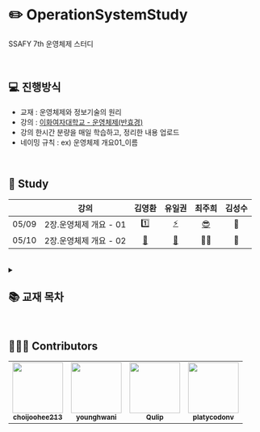 # ✏️ OperationSystemStudy
SSAFY 7th 운영체제 스터디

<br>

## 💻 진행방식
- 교재 : 운영체제와 정보기술의 원리
- 강의 : [이화여자대학교 - 운영체제(반효경)](http://www.kocw.net/home/cview.do?cid=4b9cd4c7178db077)
- 강의 한시간 분량을 매일 학습하고, 정리한 내용 업로드
- 네이밍 규칙 : ex) 운영체제 개요01_이름


<br>
<!--URL 짧게 변환 https://han.gl/ -->

## 📗 Study

|       | 강의                                                    | 김영환 | 유일권 | 최주희 | 김성수 |
| :---- | ------------------------------------------------------ | :----: | :----: | :----: | :----: |
| 05/09 | 2장.운영체제 개요 - 01          | [1️⃣](https://bit.ly/3MYdTL5) | [⚡](https://han.gl/gCGxo) |  [😎 ](https://han.gl/lLzNB) |🧡|
| 05/10 | 2장.운영체제 개요 - 02          | [🐤](https://bit.ly/3kXr6HX) | [🌊](https://han.gl/wnDwN) |  🙋‍♀️  |🥇|

<br>

<details>
  <summary><h2>📚 교재 목차</h2></summary>
<div markdown="1">       

1장. 컴퓨터 및 정보기술의 역사
1. 컴퓨터의 선사시대
2. 근대적 컴퓨터의 역사
3. 현대의 컴퓨터

2장. 운영체제 개요
1. 운영체제의 정의
2. 운영체제의 기능
3. 운영체제의 분류
4. 운영체제의 예
5. 운영체제의 자원 관리 기능

3장. 컴퓨터 시스템의 동작 원리
1. 컴퓨터 시스템의 구조
2. CPU 연산과 I/O 연산
3. 인터럽트의 일반적 기능
4. 인터럽트 핸들링
5. 입출력 구조
6. DMA
7. 저장장치의 구조
8. 저장장치의 계층 구조
9. 하드웨어의 보안
10. 메모리 보안
11. CPU 보호
12. 시스템 콜을 이용한 입출력 수행

4장. 프로그램의 구조와 실행
1. 프로그램의 구조와 인터럽트
2. 컴퓨터 시스템의 작동 개요
3. 프로그램의 실행
4. 사용자 프로그램이 사용하는 함수
5. 인터럽트
6. 시스템 콜
7. 프로세스의 두 가지 실행 상태

5장. 프로세스 관리
1. 프로세스의 개념
2. 프로세스의 상태
3. 프로세스 제어 블록
4. 문맥교환
5. 프로세스를 스케줄링하기 위한 큐
6. 스케줄러
7. 프로세스의 생성
8. 프로세스 간의 협력

6장. CPU 스케줄링
1. CPU 스케줄러
2. 디스패처
3. 스케줄링의 성능 평가
4. 스케줄링 알고리즘
5. 스케줄링 알고리즘의 평가

7장. 메모리 관리
1. 주소 바인딩
2. 메모리 관리와 관련된 용어
3. 물리적 메모리의 할당 방식
4. 페이징 기법
5. 세그먼테이션
6. 페이지드 세그먼테이션

8장. 가상메모리
1. 요구 페이징
2. 페이지 교체
3. 페이지 프레임의 할당
4. 전역교체와 지역교체
5. 스레싱

9장. 디스크 관리
1. 디스크의 구조
2. 디스크 스케줄링
3. 다중 디스크 환경에서의 스케줄링
4. 디스크의 저전력 관리

10장. 웹캐싱 기법
1. 웹캐싱
2. 웹캐시의 교체 알고리즘
3. 웹캐시의 일관성 유지 기법
4. 웹캐시의 공유 및 협력 기법
5. 웹캐시의 사전인출 기법
6. 동격 웹 객체의 캐싱 기법

</div>
</details>

<br>

## 🙋🏻‍♂️ Contributors

<table>
  <tr>
    <td align="center"><a href="https://github.com/choijoohee213"><img src="https://avatars.githubusercontent.com/u/60915285?s=400&u=81a3a3b178d0b215fd7a2c72bcf2d1834cb815e9&v=4" width="100px;" alt=""/><br /><sub><b>choijoohee213</b></sub></a><br /></td>
    <td align="center"><a href="https://github.com/younghwani"><img src="https://avatars.githubusercontent.com/u/75962307?v=4" width="100px;" alt=""/><br /><sub><b>younghwani</b></sub></a><br /></td>
    <td align="center"><a href="https://github.com/Qulip"><img src="https://avatars.githubusercontent.com/u/77991314?v=4" width="100px;" alt=""/><br /><sub><b>Qulip</b></sub></a><br /></td>
    <td align="center"><a href="https://github.com/platycodonv"><img src="https://avatars.githubusercontent.com/u/93230885?v=4" width="100px;" alt=""/><br /><sub><b>platycodonv</b></sub></a><br /></td>
  </tr>
</table>
